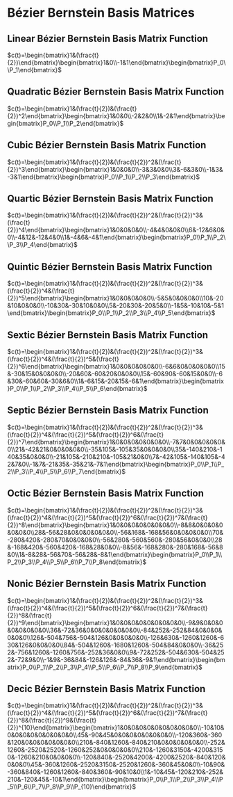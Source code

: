 # Bézier Bernstein Basis Matrices  

## Linear Bézier Bernstein Basis Matrix Function  

$c(t)=\begin{bmatrix}1&(\frac{t}{2})\end{bmatrix}\begin{bmatrix}1&0\\-1&1\end{bmatrix}\begin{bmatrix}P_0\\P_1\end{bmatrix}$  

## Quadratic Bézier Bernstein Basis Matrix Function  

$c(t)=\begin{bmatrix}1&(\frac{t}{2})&(\frac{t}{2})^2\end{bmatrix}\begin{bmatrix}1&0&0\\-2&2&0\\1&-2&1\end{bmatrix}\begin{bmatrix}P_0\\P_1\\P_2\end{bmatrix}$  

## Cubic Bézier Bernstein Basis Matrix Function  

$c(t)=\begin{bmatrix}1&(\frac{t}{2})&(\frac{t}{2})^2&(\frac{t}{2})^3\end{bmatrix}\begin{bmatrix}1&0&0&0\\-3&3&0&0\\3&-6&3&0\\-1&3&-3&1\end{bmatrix}\begin{bmatrix}P_0\\P_1\\P_2\\P_3\end{bmatrix}$  

## Quartic Bézier Bernstein Basis Matrix Function  

$c(t)=\begin{bmatrix}1&(\frac{t}{2})&(\frac{t}{2})^2&(\frac{t}{2})^3&(\frac{t}{2})^4\end{bmatrix}\begin{bmatrix}1&0&0&0&0\\-4&4&0&0&0\\6&-12&6&0&0\\-4&12&-12&4&0\\1&-4&6&-4&1\end{bmatrix}\begin{bmatrix}P_0\\P_1\\P_2\\P_3\\P_4\end{bmatrix}$  

## Quintic Bézier Bernstein Basis Matrix Function  

$c(t)=\begin{bmatrix}1&(\frac{t}{2})&(\frac{t}{2})^2&(\frac{t}{2})^3&(\frac{t}{2})^4&(\frac{t}{2})^5\end{bmatrix}\begin{bmatrix}1&0&0&0&0&0\\-5&5&0&0&0&0\\10&-20&10&0&0&0\\-10&30&-30&10&0&0\\5&-20&30&-20&5&0\\-1&5&-10&10&-5&1\end{bmatrix}\begin{bmatrix}P_0\\P_1\\P_2\\P_3\\P_4\\P_5\end{bmatrix}$  

## Sextic Bézier Bernstein Basis Matrix Function  

$c(t)=\begin{bmatrix}1&(\frac{t}{2})&(\frac{t}{2})^2&(\frac{t}{2})^3&(\frac{t}{2})^4&(\frac{t}{2})^5&(\frac{t}{2})^6\end{bmatrix}\begin{bmatrix}1&0&0&0&0&0&0\\-6&6&0&0&0&0&0\\15&-30&15&0&0&0&0\\-20&60&-60&20&0&0&0\\15&-60&90&-60&15&0&0\\-6&30&-60&60&-30&6&0\\1&-6&15&-20&15&-6&1\end{bmatrix}\begin{bmatrix}P_0\\P_1\\P_2\\P_3\\P_4\\P_5\\P_6\end{bmatrix}$  

## Septic Bézier Bernstein Basis Matrix Function  

$c(t)=\begin{bmatrix}1&(\frac{t}{2})&(\frac{t}{2})^2&(\frac{t}{2})^3&(\frac{t}{2})^4&(\frac{t}{2})^5&(\frac{t}{2})^6&(\frac{t}{2})^7\end{bmatrix}\begin{bmatrix}1&0&0&0&0&0&0&0\\-7&7&0&0&0&0&0&0\\21&-42&21&0&0&0&0&0\\-35&105&-105&35&0&0&0&0\\35&-140&210&-140&35&0&0&0\\-21&105&-210&210&-105&21&0&0\\7&-42&105&-140&105&-42&7&0\\-1&7&-21&35&-35&21&-7&1\end{bmatrix}\begin{bmatrix}P_0\\P_1\\P_2\\P_3\\P_4\\P_5\\P_6\\P_7\end{bmatrix}$  

## Octic Bézier Bernstein Basis Matrix Function  

$c(t)=\begin{bmatrix}1&(\frac{t}{2})&(\frac{t}{2})^2&(\frac{t}{2})^3&(\frac{t}{2})^4&(\frac{t}{2})^5&(\frac{t}{2})^6&(\frac{t}{2})^7&(\frac{t}{2})^8\end{bmatrix}\begin{bmatrix}1&0&0&0&0&0&0&0&0\\-8&8&0&0&0&0&0&0&0\\28&-56&28&0&0&0&0&0&0\\-56&168&-168&56&0&0&0&0&0\\70&-280&420&-280&70&0&0&0&0\\-56&280&-560&560&-280&56&0&0&0\\28&-168&420&-560&420&-168&28&0&0\\-8&56&-168&280&-280&168&-56&8&0\\1&-8&28&-56&70&-56&28&-8&1\end{bmatrix}\begin{bmatrix}P_0\\P_1\\P_2\\P_3\\P_4\\P_5\\P_6\\P_7\\P_8\end{bmatrix}$  

## Nonic Bézier Bernstein Basis Matrix Function  

$c(t)=\begin{bmatrix}1&(\frac{t}{2})&(\frac{t}{2})^2&(\frac{t}{2})^3&(\frac{t}{2})^4&(\frac{t}{2})^5&(\frac{t}{2})^6&(\frac{t}{2})^7&(\frac{t}{2})^8&(\frac{t}{2})^9\end{bmatrix}\begin{bmatrix}1&0&0&0&0&0&0&0&0&0\\-9&9&0&0&0&0&0&0&0&0\\36&-72&36&0&0&0&0&0&0&0\\-84&252&-252&84&0&0&0&0&0&0\\126&-504&756&-504&126&0&0&0&0&0\\-126&630&-1260&1260&-630&126&0&0&0&0\\84&-504&1260&-1680&1260&-504&84&0&0&0\\-36&252&-756&1260&-1260&756&-252&36&0&0\\9&-72&252&-504&630&-504&252&-72&9&0\\-1&9&-36&84&-126&126&-84&36&-9&1\end{bmatrix}\begin{bmatrix}P_0\\P_1\\P_2\\P_3\\P_4\\P_5\\P_6\\P_7\\P_8\\P_9\end{bmatrix}$  

## Decic Bézier Bernstein Basis Matrix Function  

$c(t)=\begin{bmatrix}1&(\frac{t}{2})&(\frac{t}{2})^2&(\frac{t}{2})^3&(\frac{t}{2})^4&(\frac{t}{2})^5&(\frac{t}{2})^6&(\frac{t}{2})^7&(\frac{t}{2})^8&(\frac{t}{2})^9&(\frac{t}{2})^{10}\end{bmatrix}\begin{bmatrix}1&0&0&0&0&0&0&0&0&0&0\\-10&10&0&0&0&0&0&0&0&0&0\\45&-90&45&0&0&0&0&0&0&0&0\\-120&360&-360&120&0&0&0&0&0&0&0\\210&-840&1260&-840&210&0&0&0&0&0&0\\-252&1260&-2520&2520&-1260&252&0&0&0&0&0\\210&-1260&3150&-4200&3150&-1260&210&0&0&0&0\\-120&840&-2520&4200&-4200&2520&-840&120&0&0&0\\45&-360&1260&-2520&3150&-2520&1260&-360&45&0&0\\-10&90&-360&840&-1260&1260&-840&360&-90&10&0\\1&-10&45&-120&210&-252&210&-120&45&-10&1\end{bmatrix}\begin{bmatrix}P_0\\P_1\\P_2\\P_3\\P_4\\P_5\\P_6\\P_7\\P_8\\P_9\\P_{10}\end{bmatrix}$  
